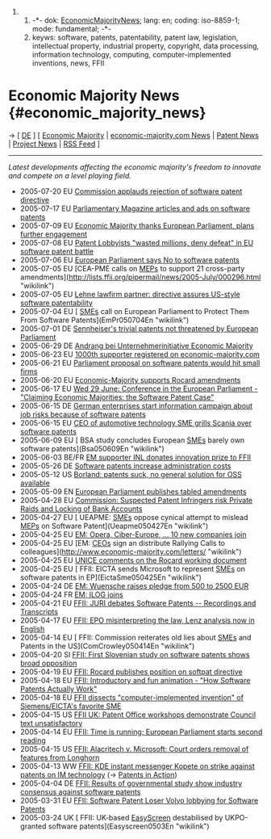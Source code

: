 1.  1.  -\*- dok:
        [EconomicMajorityNews](EconomicMajorityNews "wikilink"); lang:
        en; coding: iso-8859-1; mode: fundamental; -\*-
    2.  keyws: software, patents, patentability, patent law,
        legislation, intellectual property, industrial property,
        copyright, data processing, information technology, computing,
        computer-implemented inventions, news, FFII

# Economic Majority News {#economic_majority_news}

-\> \[ [ DE](EconomicMajorityNewsDe "wikilink") \] \[ [ Economic
Majority](EconomicMajorityEn "wikilink") \| [economic-majority.com
News](http://www.economic-majority.com/news.en.php "wikilink") \| [
Patent News](SwpatcninoEn "wikilink") \| [ Project
News](FfiiprojNewsEn "wikilink") \| [RSS
Feed](http://www.ffii.org/news/rss/index.html "wikilink") \]

------------------------------------------------------------------------

*Latest developments affecting the economic majority\'s freedom to
innovate and compete on a level playing field.*

-   2005-07-20 EU [ Commission applauds rejection of software patent
    directive](Cec050720En "wikilink")
-   2005-07-17 EU [ Parliamentary Magazine articles and ads on software
    patents](Parlmag050704En "wikilink")
-   2005-07-09 EU [ Economic Majority thanks European Parliament, plans
    further engagement](EmDank0507En "wikilink")
-   2005-07-08 EU [ Patent Lobbyists \"wasted millions, deny defeat\" in
    EU software patent battle](SpinPr050708En "wikilink")
-   2005-07-06 EU [ European Parliament says No to software
    patents](Ep050706En "wikilink")
-   2005-07-05 EU [CEA-PME calls on [MEPs](MEPs "wikilink") to support
    21 cross-party
    amendments](http://lists.ffii.org/pipermail/news/2005-July/000296.html "wikilink")
-   2005-07-05 EU [ Lehne lawfirm partner: directive assures US-style
    software patentability](Stoat050704En "wikilink")
-   2005-07-04 EU [ [SMEs](SMEs "wikilink") call on European Parliament
    to Protect Them From Software Patents](EmPr050704En "wikilink")
-   2005-07-01 DE [ Sennheiser\'s trivial patents not threatened by
    European Parliament](Sennheiser05En "wikilink")
-   2005-06-29 DE [ Andrang bei Unternehmerinitiative Economic
    Majority](EconMaj050629De "wikilink")
-   2005-06-23 EU [1000th supporter registered on
    economic-majority.com](http://www.economic-majority.com/supporter.en.php "wikilink")
-   2005-06-21 EU [Parliament proposal on software patents would hit
    small
    firms](http://www.ueapme.org/docs/press_releases/pr_2005/050621_Computer_Patent.pdf "wikilink")
-   2005-06-20 EU [ Economic-Majority supports Rocard
    amendments](Empr050620En "wikilink")
-   2005-06-17 EU [Wed 29 June: Conference in the European Parliament -
    \"Claiming Economic Majorities: the Software Patent
    Case\"](http://www.economic-majority.com/konf050629/ "wikilink")
-   2005-06-15 DE [German enterprises start information campaign about
    job risks because of software
    patents](http://www.patentfrei.de "wikilink")
-   2005-06-15 EU [ CEO of automotive technology SME grills Scania over
    software patents](Wuensche050615En "wikilink")
-   2005-06-09 EU [ BSA study concludes European [SMEs](SMEs "wikilink")
    barely own software patents](Bsa050609En "wikilink")
-   2005-06-03 BE/FR [EM supporter INL donates innovation prize to
    FFII](http://www.inl.fr/breve.php3?id_breve=7 "wikilink")
-   2005-05-26 DE [ Software patents increase administration
    costs](Karriere050526En "wikilink")
-   2005-05-12 US [ Borland: patents suck, no general solution for OSS
    available](Borland050512En "wikilink")
-   2005-05-09 EN [ European Parliament publishes tabled
    amendments](Amends05En "wikilink")
-   2005-04-28 EU [ Commission: Suspected Patent Infringers risk Private
    Raids and Locking of Bank Accounts](Ipred0504En "wikilink")
-   2005-04-27 EU [ UEAPME: [SMEs](SMEs "wikilink") oppose cynical
    attempt to mislead [MEPs](MEPs "wikilink") on Software
    Patent](Ueapme050427En "wikilink")
-   2005-04-25 EU [ EM: Opera, Ciber-Europe, \... 10 new companies
    join](Opera050425En "wikilink")
-   2005-04-25 EU [EM: [CEOs](CEOs "wikilink") sign an distribute
    Rallying Calls to
    colleagues](http://www.economic-majority.com/letters/ "wikilink")
-   2005-04-25 EU [UNICE comments on the Rocard working
    document](http://swpat.ffii.org/log/05/unice0420/ "wikilink")
-   2005-04-25 EU [ FFII: EICTA sends Microsoft to represent
    [SMEs](SMEs "wikilink") on software patents in
    EP](EictaSme050425En "wikilink")
-   2005-04-24 DE [ EM: Wuensche raises pledge from 500 to 2500
    EUR](Wuensche050424En "wikilink")
-   2005-04-24 FR [ EM: ILOG joins](Ilog050424En "wikilink")
-   2005-04-21 EU [ FFII: JURI debates Software Patents \-- Recordings
    and Transcripts](Juri050421En "wikilink")
-   2005-04-17 EU [ FFII: EPO misinterpreting the law, Lenz analysis now
    in English](Lenz050417En "wikilink")
-   2005-04-14 EU [ FFII: Commission reiterates old lies about
    [SMEs](SMEs "wikilink") and Patents in the
    US](ComCrowley050414En "wikilink")
-   2005-04-20 SI [ FFII: First Slovenian study on software patents
    shows broad opposition](SiEconom0503En "wikilink")
-   2005-04-19 EU [ FFII: Rocard publishes position on softpat
    directive](Rocard050413En "wikilink")
-   2005-04-18 EU [ FFII: Introductory and fun animation - \"How
    Software Patents Actually Work\"](SwpatAnim050418En "wikilink")
-   2005-04-18 EU [ FFII dissects \"computer-implemented invention\" of
    Siemens/EICTA\'s favorite SME](WibuEn "wikilink")
-   2005-04-15 US [ FFII UK: Patent Office workshops demonstrate Council
    text unsatisfactory](UkpoWorkshops0504En "wikilink")
-   2005-04-14 EU [ FFII: Time is running; European Parliament starts
    second reading](Euparl050414En "wikilink")
-   2005-04-15 US [ FFII: Alacritech v. Microsoft: Court orders removal
    of features from Longhorn](Alacritech0504En "wikilink")
-   2005-04-13 WW [ FFII: KDE instant messenger Kopete on strike against
    patents on IM technology](KopeteNetStrike0504En "wikilink") (-\> [
    Patents in Action](SwpikxraniEn "wikilink"))
-   2005-04-04 DE [ FFII: Results of governmental study show industry
    consensus against software patents](Ifis050404En "wikilink")
-   2005-03-31 EU [ FFII: Software Patent Loser Volvo lobbying for
    Software Patents](Volvo050315En "wikilink")
-   2005-03-24 UK [ FFII: UK-based [EasyScreen](EasyScreen "wikilink")
    destabilised by UKPO-granted software
    patents](Easyscreen0503En "wikilink")
